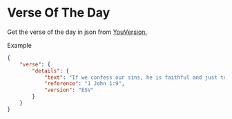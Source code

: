 # Verse Of The Day
Get the verse of the day in json from [YouVersion.](https://www.bible.com/YouVersion)  

Example
```json
{
    "verse": {
        "details": {
            "text": "If we confess our sins, he is faithful and just to forgive us our sins and to cleanse us from all unrighteousness.",
            "reference": "1 John 1:9",
            "version": "ESV"
        }
    }
}
```
